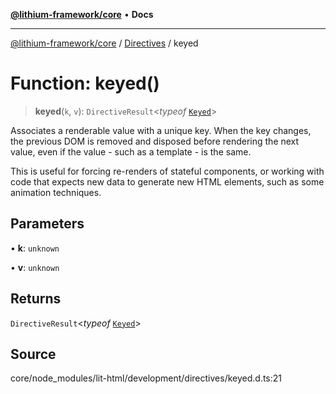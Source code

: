 [**@lithium-framework/core**](../../../README.md) • **Docs**

***

[@lithium-framework/core](../../../README.md) / [Directives](../README.md) / keyed

# Function: keyed()

> **keyed**(`k`, `v`): `DirectiveResult`\<*typeof* [`Keyed`](../classes/Keyed.md)\>

Associates a renderable value with a unique key. When the key changes, the
previous DOM is removed and disposed before rendering the next value, even
if the value - such as a template - is the same.

This is useful for forcing re-renders of stateful components, or working
with code that expects new data to generate new HTML elements, such as some
animation techniques.

## Parameters

• **k**: `unknown`

• **v**: `unknown`

## Returns

`DirectiveResult`\<*typeof* [`Keyed`](../classes/Keyed.md)\>

## Source

core/node\_modules/lit-html/development/directives/keyed.d.ts:21
